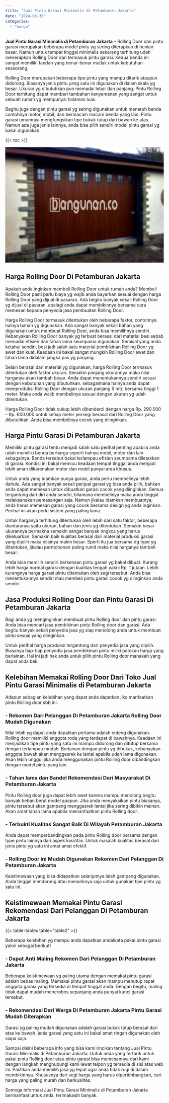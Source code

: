 ```yaml
---
title: "Jual Pintu Garasi Minimalis di Petamburan Jakarta"
date: "2024-08-30"
categories: 
  - "harga"
---
```


**Jual Pintu Garasi Minimalis di Petamburan Jakarta** – Rolling Door dan pintu garasi merupakan beberapa model pintu yg sering diterapkan di hunian besar. Namun untuk tempat tinggal minimalis sekarang terhitung udah menerapkan Rolling Door dan termasuk pintu garasi. Kedua benda ini sangat memiliki faedah yang benar-benar mutlak untuk kebutuhan seseorang.

Rolling Door merupakan beberapa tipe pintu yang mampu ditarik ataupun didorong. Biasanya jenis pintu yang satu ini digunakan di dalam skala yg besar. Ukuran yg dibutuhkan pun memadai lebar dan panjang. Pintu Rolling Door terhitung dapat memberi tambahan kenyamanan yang sangat untuk sebuah rumah yg mempunyai halaman luas.

Begitu juga dengan pintu garasi yg sering digunakan untuk menaruh benda contohnya motor, mobil, dan bermacam macam benda yang lain. Pintu garasi umumnya mengfungsikan tipe bukak tutup dari bawah ke atas. Namun ada juga jenis lainnya, anda bisa pilih sendiri model pintu garasi yg bakal digunakan.

{{< toc >}}

![Jual Pintu Garasi Minimalis di Petamburan Jakarta](/images/pintu-garasi-60.png)

## Harga Rolling Door Di Petamburan Jakarta

Apakah anda inginkan membeli Rolling Door untuk rumah anda? Membeli Rolling Door pasti perlu biaya yg wajib anda bayarkan sesuai dengan harga Rolling Door yang dijual di pasaran. Ada begitu banyak sekali Rolling Door yg dijual di pasaran, apalagi anda dapat membikinnya bersama cara memesan kepada penyedia jasa pembuatan Rolling Door.

Harga Rolling Door termasuk ditentukan oleh beberapa faktor, contohnya halnya bahan yg digunakan. Ada sangat banyak sekali bahan yang digunakan untuk membuat Rolling Door, anda bisa memilihnya sendiri. Kebanyakan Rolling Door banyak yg terbuat berasal dari material besi sebab memadai efisien dan tahan lama seumpama digunakan. Semisal yang anda ketahui sendiri, besi jadi salah satu material pembikinan Rolling Door yg awet dan kuat. Keadaan ini bakal sangat mungkin Rolling Door awet dan tahan lama didalam jangka pas yg panjang.

Selain berasal dari material yg digunakan, harga Rolling Door termasuk ditentukan oleh faktor ukuran. Semakin panjang ukurannya maka nilai harganya akan tambah besar. Anda dapat menentukannya sendiri sesuai dengan kebutuhan yang dibutuhkan. sebagaimana halnya anda dapat memproduksi Rolling Door dengan ukuran panjang 5 mtr. bersama tinggi 1 meter. Maka anda wajib membelinya sesuai dengan ukuran yg udah ditentukan.

Harga Rolling Door tidak cukup lebih dibanderol dengan harga Rp. 290.000 – Rp. 600.000 untuk setiap meter persegi berasal dari Rolling Door yang dibutuhkan. Anda bisa membelinya cocok yang diinginkan.

## Harga Pintu Garasi Di Petamburan Jakarta

Memiliki pintu garasi tentu menjadi salah satu perihal penting apabila anda udah memiliki benda berharga seperti halnya mobil, motor dan lain sebagainya. Benda tersebut bakal terlampau efisien seumpama diletakkan di garasi. Kondisi ini bakal memicu keadaan tempat tinggal anda menjadi lebih aman dikarenakan motor dan mobil punyai area khusus.

Untuk anda yang idamkan punya garasi, anda perlu membelinya lebih dahulu. Ada sangat banyak sekali penjual garasi yg bisa anda pilih, bahkan anda dapat memesan untuk dibuatkan garasi cocok yang diinginkan. Semua tergantung dari diri anda sendiri, bilamana membelinya maka anda tinggal melaksanakan pemasangan saja. Namun jikalau idamkan membuatnya, anda harus memesan garasi yang cocok bersama design yg anda inginkan. Perihal ini akan perlu sistem yang paling lama.

Untuk harganya terhitung ditentukan oleh lebih dari satu faktor, beberapa diantaranya yaitu ukuran, bahan dan jenis yg ditentukan. Semakin besar ukurannya bermakna semakin sangat banyak ongkos yang harus dikeluarkan. Semakin baik kualitas berasal dari material produksi garasi yang dipilih maka nilainya makin besar. Sperti itu jua bersama dg type yg ditentukan, jikalau permohonan paling rumit maka nilai harganya tambah besar.

Anda bisa memilih sendiri berkenaan pintu garasi yg bakal dibuat. Kurang lebih harga normal garasi dengan kualitas tengah yakni Rp. 1 jutaan. Lebih kurangnya harga garasi pintu ditentukan oleh segi tersebut. Anda bisa menentukannya sendiri mau membeli pintu garasi cocok yg diinginkan anda sendiri.

## Jasa Produksi Rolling Door dan Pintu Garasi Di Petamburan Jakarta

Bagi anda yg menginginkan membuat pintu Rolling door dan pintu garasi. Anda bisa mencari jasa pembikinan pintu Rolling door dan garasi. Ada begitu banyak sekali penyedia jasa yg siap menolong anda untuk membuat pintu sesuai yang diinginkan.

Untuk perihal harga produksi tergantung dari penyedia jasa yang dipilih. Biasanya tiap-tiap penyedia jasa pembikinan pintu miliki patokan harga yang berlainan. Hal ini jadi hak anda untuk pilih pintu Rolling door manakah yang dapat anda beli.

## Kelebihan Memakai Rolling Door Dari Toko Jual Pintu Garasi Minimalis di Petamburan Jakarta

Adapun sebagian kelebihan yang dapat anda dapatkan jika manfaatkan pintu Rolling door sbb ini.

### \- Rekomen Dari Pelanggan Di Petamburan Jakarta Rolling Door Mudah Digunakan

Nilai lebih yg dapat anda dapatkan pertama adalah enteng digunakan. Rolling door memiliki anggota roda yang terdapat di bawahnya. Keadaan ini menjadikan tipe pintu yang satu ini mampu didorong dan ditutup bersama dengan terlampau mudah. Berlainan dengan pintu yg dibukak, kebanyakan anggota bawah akan menggesrek ke lantai apabila udah lama digunakan. Akan lebih unggul jika anda menggunakan pintu Rolling door dibandingkan dengan model pintu yang lain.

### \- Tahan lama dan Bandel Rekomendasi Dari Masyarakat Di Petamburan Jakarta

Pintu Rolling door juga dapat lebih awet karena mampu menolong begitu banyak beban berat model apapun. Jika anda menyaksikan pintu biasanya, pintu tersebut akan gampang menggesrek lantai jika sering dibikin mainan. Akan amat tahan lama apabila memanfaatkan pintu Rolling door.

### \- Terbukti Kualitas Sangat Baik Di Wilayah Petamburan Jakarta

Anda dapat memperbandingkan pada pintu Rolling door bersama dengan type pintu lainnya dari aspek kwalitas. Untuk masalah kualitas berasal dari jenis pintu yg satu ini amat amat efektif.

### \- Rolling Door ini Mudah Digunakan Rekomen Dari Pelanggan Di Petamburan Jakarta

Keistimewaan yang bisa didapatkan selanjutnya ialah gampang digunakan. Anda tinggal mendorong atau menariknya saja untuk gunakan tipe pintu yg satu ini.

## Keistimewaan Memakai Pintu Garasi Rekomendasi Dari Pelanggan Di Petamburan Jakarta

{{< table-tables table="table2" >}}

Beberapa kelebihan yg mampu anda dapatkan andaikata pakai pintu garasi yakni sebagai berikut!

### \- Dapat Anti Maling Rekomen Dari Pelanggan Di Petamburan Jakarta

Beberapa keistimewaan yg paling utama dengan memakai pintu garasi adalah bebas maling. Memakai pintu garasi akan mampu menutup rapat anggota garasi yang tersedia di tempat tinggal anda. Dengan begitu, maling tidak dapat mudah menerobos sepanjang anda punyai kunci garasi tersebut.

### \- Rekomendasi Dari Warga Di Petamburan Jakarta Pintu Garasi Mudah Diterapkan

Garasi yg paling mudah digunakan adalah garasi bukak tutup berasal dari atas ke bawah. jenis garasi yang satu ini bakal amat ringan digunakan oleh siapa saja.

Sampai disini beberapa info yang bisa kami rincikan tentang Jual Pintu Garasi Minimalis di Petamburan Jakarta. Untuk anda yang tertarik untuk pakai pintu Rolling door atau pintu garasi bisa memesannya dari kami dengan langkah menghubungi kami lewat telpon yg tersedia di sisi atas web ini. Pastikan anda memilih jasa yg tepat agar anda tidak rugi di dalam membikinnya. Khususnya dari segi harga yang harus dipertimbangkan, cari harga yang paling murah dan berkualitas.

Semoga informasi Jual Pintu Garasi Minimalis di Petamburan Jakarta bermanfaat untuk anda, terimakasih banyak.
